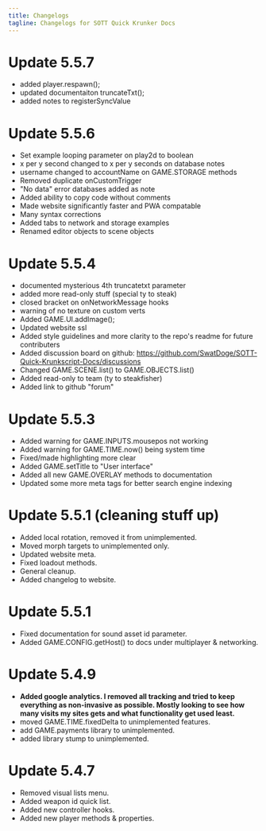 ```yaml
---
title: Changelogs
tagline: Changelogs for SOTT Quick Krunker Docs
---
```


# Update 5.5.7
- added player.respawn();
- updated documentaiton truncateTxt();
- added notes to registerSyncValue

# Update 5.5.6
- Set example looping parameter on play2d to boolean
- x per y second changed to x per y seconds on database notes
- username changed to accountName on GAME.STORAGE methods
- Removed duplicate onCustomTrigger
- "No data" error databases added as note
- Added ability to copy code without comments
- Made website significantly faster and PWA compatable
- Many syntax corrections
- Added tabs to network and storage examples
- Renamed editor objects to scene objects

# Update 5.5.4
- documented mysterious 4th truncatetxt parameter
- added more read-only stuff (special ty to steak)
- closed bracket on onNetworkMessage hooks
- warning of no texture on custom verts
- Added GAME.UI.addImage();
- Updated website ssl
- Added style guidelines and more clarity to the repo's readme for future contributers
- Added discussion board on github: https://github.com/SwatDoge/SOTT-Quick-Krunkscript-Docs/discussions
- Changed GAME.SCENE.list() to GAME.OBJECTS.list()
- Added read-only to team (ty to steakfisher)
- Added link to github "forum"

# Update 5.5.3
- Added warning for GAME.INPUTS.mousepos not working
- Added warning for GAME.TIME.now() being system time
- Fixed/made highlighting more clear
- Added GAME.setTitle to "User interface"
- Added all new GAME.OVERLAY methods to documentation
- Updated some more meta tags for better search engine indexing

# Update 5.5.1 (cleaning stuff up)
- Added local rotation, removed it from unimplemented.
- Moved morph targets to unimplemented only.
- Updated website meta.
- Fixed loadout methods.
- General cleanup.
- Added changelog to website.

# Update 5.5.1
- Fixed documentation for sound asset id parameter.
- Added GAME.CONFIG.getHost() to docs under multiplayer & networking.

# Update 5.4.9
- **Added google analytics. I removed all tracking and tried to keep everything as non-invasive as possible. Mostly looking to see how many visits my sites gets and what functionality get used least.**
- moved GAME.TIME.fixedDelta to unimplemented features.
- add GAME.payments library to unimplemented.
- added library stump to unimplemented.

# Update 5.4.7
- Removed visual lists menu. 
- Added weapon id quick list. 
- Added new controller hooks. 
- Added new player methods & properties.

